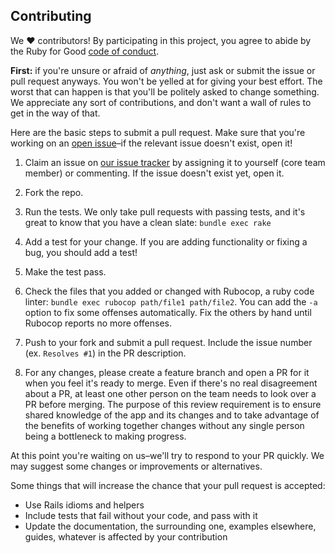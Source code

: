 ## Contributing

We ♥ contributors! By participating in this project, you agree to abide by the Ruby for Good [code of conduct].

**First:** if you're unsure or afraid of *anything*, just ask or submit the issue or pull request anyways. You won't be yelled at for giving your best effort. The worst that can happen is that you'll be politely asked to change something. We appreciate any sort of contributions, and don't want a wall of rules to get in the way of that.

[code of conduct]: https://github.com/rubyforgood/code-of-conduct

Here are the basic steps to submit a pull request. Make sure that you're working on an [open issue]–if the relevant issue doesn't exist, open it!

[open issue]: https://github.com/maebeale/mutual-aid-app/issues

1. Claim an issue on [our issue tracker][open issue] by assigning it to yourself (core team member) or commenting. If the issue doesn't exist yet, open it.

2. Fork the repo.

3. Run the tests. We only take pull requests with passing tests, and it's great to know that you have a clean slate: `bundle exec rake`

4. Add a test for your change. If you are adding functionality or fixing a  bug, you should add a test!

5. Make the test pass.

6. Check the files that you added or changed with Rubocop, a ruby code linter: `bundle exec rubocop path/file1 path/file2`. You can add the `-a` option to fix some offenses automatically. Fix the others by hand until Rubocop reports no more offenses. 

7. Push to your fork and submit a pull request. Include the issue number (ex. `Resolves #1`) in the PR description.

8. For any changes, please create a feature branch and open a PR for it when you feel it's ready to merge. Even if there's no real disagreement about a PR, at least one other person on the team needs to look over a PR before merging. The purpose of this review requirement is to ensure shared knowledge of the app and its changes and to take advantage of the benefits of working together changes without any single person being a bottleneck to making progress.

At this point you're waiting on us–we'll try to respond to your PR quickly. We may suggest some changes or improvements or alternatives.

Some things that will increase the chance that your pull request is accepted:

* Use Rails idioms and helpers
* Include tests that fail without your code, and pass with it
* Update the documentation, the surrounding one, examples elsewhere, guides, whatever is affected by your contribution
